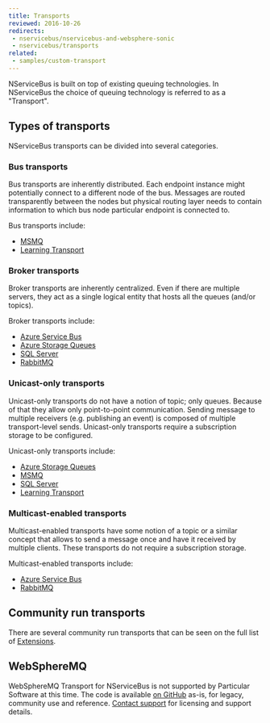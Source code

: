 ```yaml
---
title: Transports
reviewed: 2016-10-26
redirects:
 - nservicebus/nservicebus-and-websphere-sonic
 - nservicebus/transports
related:
 - samples/custom-transport
---
```


NServiceBus is built on top of existing queuing technologies. In NServiceBus the choice of queuing technology is referred to as a "Transport".


## Types of transports

NServiceBus transports can be divided into several categories.


### Bus transports

Bus transports are inherently distributed. Each endpoint instance might potentially connect to a different node of the bus. Messages are routed transparently between the nodes but physical routing layer needs to contain information to which bus node particular endpoint is connected to.

Bus transports include:

 * [MSMQ](/transports/msmq)
 * [Learning Transport](/transports/learning/)


### Broker transports

Broker transports are inherently centralized. Even if there are multiple servers, they act as a single logical entity that hosts all the queues (and/or topics).

Broker transports include:

 * [Azure Service Bus](/transports/azure-service-bus/)
 * [Azure Storage Queues](/transports/azure-storage-queues/)
 * [SQL Server](/transports/sql/)
 * [RabbitMQ](/transports/rabbitmq/)


### Unicast-only transports

Unicast-only transports do not have a notion of topic; only queues. Because of that they allow only point-to-point communication. Sending message to multiple receivers (e.g. publishing an event) is composed of multiple transport-level  sends. Unicast-only transports require a subscription storage to be configured.

Unicast-only transports include:

 * [Azure Storage Queues](/transports/azure-storage-queues/)
 * [MSMQ](/transports/msmq/)
 * [SQL Server](/transports/sql/)
 * [Learning Transport](/transports/learning/)


### Multicast-enabled transports

Multicast-enabled transports have some notion of a topic or a similar concept that allows to send a message once and have it received by multiple clients. These transports do not require a subscription storage.

Multicast-enabled transports include:

 * [Azure Service Bus](/transports/azure-service-bus/)
 * [RabbitMQ](/transports/rabbitmq/)


## Community run transports

There are several community run transports that can be seen on the full list of [Extensions](/components#transports).


## WebSphereMQ

WebSphereMQ Transport for NServiceBus is not supported by Particular Software at this time. The code is available [on GitHub](https://github.com/ParticularLabs/NServiceBus.WebSphereMQ) as-is, for legacy, community use and reference. [Contact support](https://particular.net/contactus) for licensing and support details.